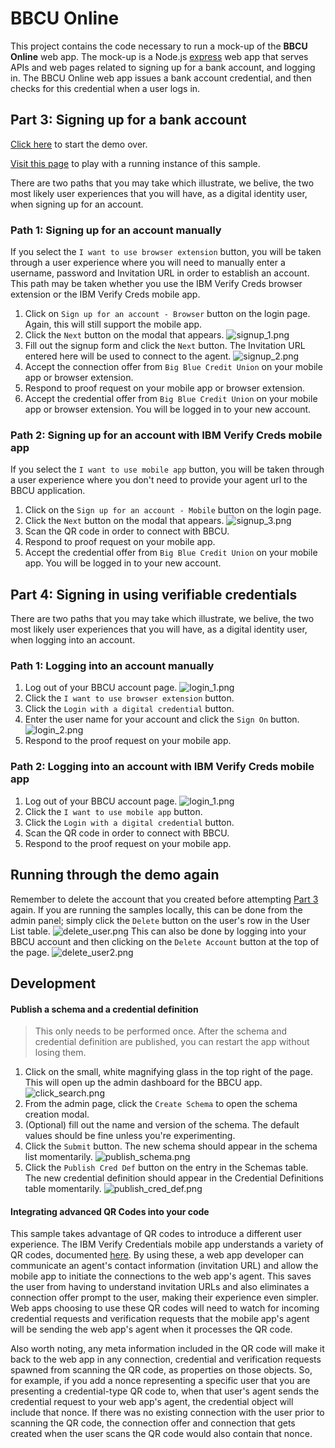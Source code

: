 # BBCU Online

This project contains the code necessary to run a mock-up of the **BBCU Online** web app.  The mock-up is a Node.js [express](https://expressjs.com/) web app that serves APIs and web pages related to signing up for a bank account, and logging in.  The BBCU Online web app issues a bank account credential, and then checks for this credential when a user logs in.

## Part 3: Signing up for a bank account

[Click here](../README.md#passwordless-authentication-demo) to start the demo over.

[Visit this page](https://bbcu.livedemo.verify-creds.com) to play with a running instance of this sample.

There are two paths that you may take which illustrate, we belive, the two most likely user
experiences that you will have, as a digital identity user, when signing up for an account.

### Path 1: Signing up for an account manually

If you select the `I want to use browser extension` button, you will be taken through a user
experience where you will need to manually enter a username, password and Invitation URL in order
to establish an account.  This path may be taken whether you use the IBM Verify Creds browser
extension or the IBM Verify Creds mobile app.

1. Click on `Sign up for an account - Browser` button on the login page.  Again, this will
still support the mobile app.
2. Click the `Next` button on the modal that appears.
  ![signup_1.png](docs/signup_1.png)
3. Fill out the signup form and click the `Next` button. The Invitation URL entered here will be used to connect to the agent.
  ![signup_2.png](docs/signup_2.png)
4. Accept the connection offer from `Big Blue Credit Union` on your mobile app or browser extension.
5. Respond to proof request on your mobile app or browser extension.
6. Accept the credential offer from `Big Blue Credit Union` on your mobile app or browser extension.  You will be logged in to your new account.

### Path 2: Signing up for an account with IBM Verify Creds mobile app
If you select the `I want to use mobile app` button, you will be taken through a user experience where you don't need to provide your agent url to the BBCU application.

1. Click on the `Sign up for an account - Mobile` button on the login page.
2. Click the `Next` button on the modal that appears.
  ![signup_3.png](docs/signup_3.png)
3. Scan the QR code in order to connect with BBCU.
4. Respond to proof request on your mobile app.
5. Accept the credential offer from `Big Blue Credit Union` on your mobile app.  You will be logged in to your new account.

## Part 4: Signing in using verifiable credentials

There are two paths that you may take which illustrate, we belive, the two most likely user
experiences that you will have, as a digital identity user, when logging into an account.

### Path 1: Logging into an account manually

1. Log out of your BBCU account page.
  ![login_1.png](docs/login_1.png)
2. Click the `I want to use browser extension` button.
2. Click the `Login with a digital credential` button.
3. Enter the user name for your account and click the `Sign On` button.
  ![login_2.png](docs/login_2.png)
4. Respond to the proof request on your mobile app.

### Path 2: Logging into an account with IBM Verify Creds mobile app

1. Log out of your BBCU account page.
  ![login_1.png](docs/login_1.png)
2. Click the `I want to use mobile app` button.
3. Click the `Login with a digital credential` button.
4. Scan the QR code in order to connect with BBCU.
5. Respond to the proof request on your mobile app.

## Running through the demo again

Remember to delete the account that you created before attempting [Part 3](#part-3-signing-up-for-a-bank-account) again.
If you are running the samples locally, this can be done from the admin panel; simply click the `Delete` button on the
user's row in the User List table.
  ![delete_user.png](docs/delete_user.png)
This can also be done by logging into your BBCU account and then clicking on the `Delete Account` button at the top of the page.
  ![delete_user2.png](docs/delete_user2.png)

## Development

#### Publish a schema and a credential definition

> This only needs to be performed once. After the schema and credential definition are published, you can restart the
app without losing them.

1. Click on the small, white magnifying glass in the top right of the page.  This will open up the admin dashboard for the
BBCU app.
  ![click_search.png](docs/click_search.png)
2. From the admin page, click the `Create Schema` to open the schema creation modal.
3. (Optional) fill out the name and version of the schema.  The default values should be fine unless you're experimenting.
4. Click the `Submit` button.  The new schema should appear in the schema list momentarily.
  ![publish_schema.png](docs/publish_schema.png)
5. Click the `Publish Cred Def` button on the entry in the Schemas table. The new credential definition should appear in
the Credential Definitions table momentarily.
  ![publish_cred_def.png](docs/publish_cred_def.png)

#### Integrating advanced QR Codes into your code

This sample takes advantage of QR codes to introduce a different user experience.  The IBM Verify Credentials mobile app
understands a variety of QR codes, documented [here](https://doc.ibmsecurity.verify-creds.com/develop/mobile/).  By using
these, a web app developer can communicate an agent's contact information (invitation URL) and allow the mobile app to
initiate the connections to the web app's agent.  This saves the user from having to understand invitation URLs and also
eliminates a connection offer prompt to the user, making their experience even simpler.  Web apps choosing to use these
QR codes will need to watch for incoming credential requests and verification requests that the mobile app's agent will
be sending the web app's agent when it processes the QR code.

Also worth noting, any meta information included in the QR code will make it back to the web app in any connection, credential
and verification requests spawned from scanning the QR code, as properties on those objects.  So, for example, if you add a
nonce representing a specific user that you are presenting a credential-type QR code to, when that user's agent sends the
credential request to your web app's agent, the credential object will include that nonce.  If there was no existing
connection with the user prior to scanning the QR code, the connection offer and connection that gets created when the user
scans the QR code would also contain that nonce.
